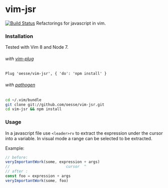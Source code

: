# vim-jsr
[![Build Status](https://travis-ci.org/oesse/vim-jsr.svg?branch=master)](https://travis-ci.org/oesse/vim-jsr)
Refactorings for javascript in vim.

### Installation

Tested with Vim 8 and Node 7.

###### with [vim-plug](https://github.com/junegunn/vim-plug)
```vim
Plug 'oesse/vim-jsr', { 'do': 'npm install' }
```
###### with [pathogen](https://github.com/tpope/vim-pathogen)
```sh
cd ~/.vim/bundle
git clone git://github.com/oesse/vim-jsr.git
cd vim-jsr && npm install
```

### Usage

In a javascript file use `<leader>rv` to extract the expression under the cursor into a variable. In visual mode a range can be selected to be extracted.

Example:
```javascript
// before:
veryImportantWork(some, expression + args)
//                         cursor  ^
// after :
const foo = expression + args
veryImportantWork(some, foo)
```

